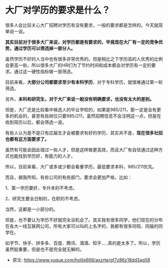 # 大厂对学历的要求是什么？
<!--page header-->


很多人会比较关心大厂招聘对学历有没有要求，一般的要求都是怎样的。今天就简单说一说。

**其实目前对于很多大厂来说，对学历都是有要求的，毕竟现在大厂有一定的竞争优势，通过学历可以筛选掉一部分人。**

虽然学历不好的人当中也有很多非常优秀的。但是相比之下学历高的人优秀的比例会更高一些，所以很多大厂的HR们为了节约时间和成本都会对学历有一定的要求。通过这一硬性指标做一层筛选。

目前来看，**大部分公司都要求至少有本科学历**，对于专科学历，就很难通过第一轮筛选。

另外，**本科和研究生，对于大厂来说一般没有明确要求，也没有太大的差别。**

但是，大厂还是比较看中候选人的毕业学校的，如果是985/211，那一定是会有更多的机会的，甚至有些岗位只要985/211，虽然招聘信息不会注明这一点，但是在收到简历以后，都会筛选一波。

有些人认为是不是只有应届生才会被要求有好的学历，其实并不是，**现在很多社招也都有这方面要求了。**

虽然有可能会因此错过一些人才，但是这样做更高效，而且大厂有自信通过这种方式也能找到学历好，有能力的人才。

所以，目前来看，大厂或多或少都会看重学历，最低要求本科，985/211优先。

而且，据我所知，有些公司的有些部门，要求会更加严格，比如：

1、第一学历要好，专升本的不考虑。

2、研究生要全日制的，在职的不考虑。

当然，这都是一小部分的。

但是，也不要认为学历不好就完全没机会了。其实我有很多同学，他们现在的分布在各大一线互联网公司，所有大家可以叫的上名字的，我都有很多同班、同届的同学在。

如字节、快手、拼多多、百度、腾讯、滴滴、知乎.....真的是太多了。所以，学历虽然挺重要，但是也不是完全就无解的。



<!--page footer-->
- 原文: <https://www.yuque.com/hollis666/axzrte/gf7z86z18dd3ag58>